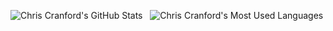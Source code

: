![Chris Cranford's GitHub Stats](https://github-readme-stats.vercel.app/api?username=naros&show_icons=true&theme=dark&include_all_commits=true&card_width=800&v=124) 
&nbsp;
![Chris Cranford's Most Used Languages](https://github-readme-stats.vercel.app/api/top-langs/?username=naros&theme=dark&card_width=800)
